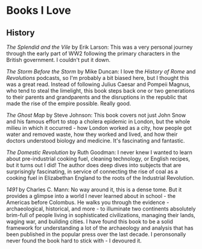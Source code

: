 Books I Love
============

History
-------

_The Splendid and the Vile_ by Erik Larson: This was a very personal journey through the early part of WW2 following the primary characters in the British government. I couldn't put it down.

_The Storm Before the Storm_ by Mike Duncan: I love the _History of Rome_ and _Revolutions_ podcasts, so I'm probably a bit biased here, but I thought this was a great read. Instead of following Julius Caesar and Pompeii Magnus, who tend to steal the limelight, this book steps back one or two generations to their parents and grandparents and the disruptions in the republic that made the rise of the empire possible. Really good.

_The Ghost Map_ by Steve Johnson: This book covers not just John Snow and his famous effort to stop a cholera epidemic in London, but the whole milieu in which it occurred - how London worked as a city, how people got water and removed waste, how they worked and lived, and how their doctors understood biology and medicine. It's fascinating and fantastic.

_The Domestic Revolution_ by Ruth Goodman: I never knew I wanted to learn about pre-industrial cooking fuel, cleaning technology, or English recipes, but it turns out I did! The author does deep dives into subjects that are surprisingly fascinating, in service of connecting the rise of coal as a cooking fuel in Elizabethan England to the roots of the Industrial Revolution.

_1491_ by Charles C. Mann: No way around it, this is a dense tome. But it provides a glimpse into a world I never learned about in school - the Americas before Colombus. He walks you through the evidence - archaeological, historical, and more - to illuminate two continents absolutely brim-full of people living in sophisticated civilizations, managing their lands, waging war, and building cities. I have found this book to be a solid framework for understanding a lot of the archaeology and analysis that has been published in the popular press over the last decade. I peronsonally never found the book hard to stick with - I devoured it.
